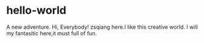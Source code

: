 # hello-world
A new adventure.
Hi,  Everybody!
zsqiang here.I like this creative world.
I will my fantasitic here,it must full of fun.
